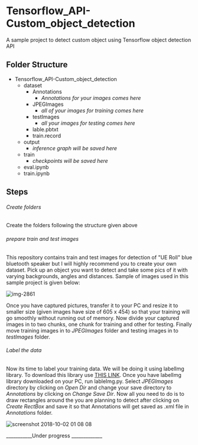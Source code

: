 # Tensorflow_API-Custom_object_detection
A sample project to detect custom object using Tensorflow object detection API

## Folder Structure
- Tensorflow_API-Custom_object_detection
  - dataset
    - Annotations
      - *Annotations for your images comes here*
    - JPEGImages
      - *all of your images for training comes here*
    - testImages
      - *all your images for testing comes here*
    - lable.pbtxt
    - train.record
   - output
     - *inference graph will be saved here*
   - train
     - *checkpoints will be saved here*
   - eval.ipynb
   - train.ipynb

## Steps

###### Create folders
Create the folders following the structure given above

###### prepare train and test images
This repository contains train and test images for detection of "UE Roll" blue bluetooth speaker but I will highly recommend you to create your own dataset. Pick up an object you want to detect and take some pics of it with varying backgrounds, angles and distances.  Sample of images used in this sample project is given below:

![img-2861](https://user-images.githubusercontent.com/5885636/46312084-b2084500-c5e1-11e8-909d-b9946b63343e.jpg)

Once you have captured pictures, transfer it to your PC and resize it to smaller size (given images have size of 605 x 454) so that your training will go smoothly without running out of memory. Now divide your captured images in to two chunks, one chunk for training and other for testing. Finally move training images in to *JPEGImages* folder and testing images in to *testImages* folder.

###### Label the data
Now its time to label your training data. We will be doing it using labelImg library. To download this library use [THIS LINK](https://github.com/tzutalin/labelImg). 
Once you have labelImg library downloaded on your PC, run lableImg.py. Select *JPEGImages* directory by clicking on *Open Dir* and change your save directory to *Annotations* by clicking on *Change Save Dir*. Now all you need to do is to draw rectangles around the you are planning to detect after clicking on *Create RectBox* and save it so that Annotations will get saved as .xml file in *Annotations* folder. 

![screenshot 2018-10-02 01 08 08](https://user-images.githubusercontent.com/5885636/46311801-eb8c8080-c5e0-11e8-8444-aa45e39b1414.png)

___________Under progress _____________


